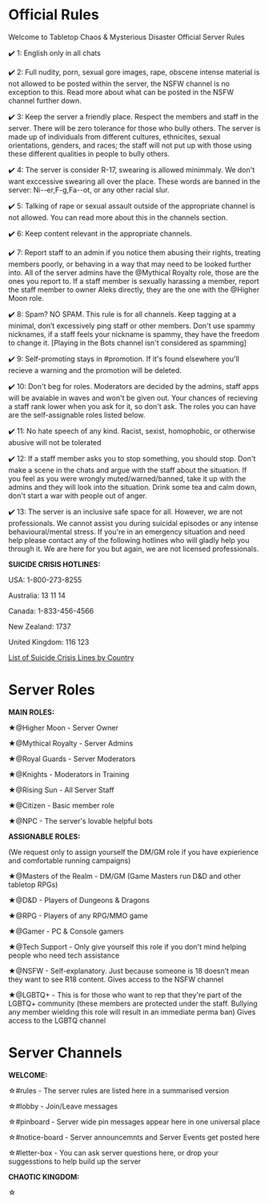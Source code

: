 # Official Rules
Welcome to Tabletop Chaos &amp; Mysterious Disaster Official Server Rules 

:heavy_check_mark: 1: English only in all chats

:heavy_check_mark: 2: Full nudity, porn, sexual gore images, rape, obscene intense material is not allowed to be posted within the server, the NSFW channel is no exception to this. Read more about what can be posted in the NSFW channel further down. 

:heavy_check_mark: 3: Keep the server a friendly place. Respect the members and staff in the server. There will be zero tolerance for those who bully others. The server is made up of individuals from different cultures, ethnicites, sexual orientations, genders, and races; the staff will not put up with those using these different qualities in people to bully others. 

:heavy_check_mark: 4: The server is consider R-17, swearing is allowed minimmaly. We don't want exccessive swearing all over the place. 
These words are banned in the server: Ni--er,F-g,Fa--ot, or any other racial slur. 

:heavy_check_mark: 5: Talking of rape or sexual assault outside of the appropriate channel is not allowed. You can read more about this in the channels section. 

:heavy_check_mark: 6: Keep content relevant in the appropriate channels. 

:heavy_check_mark: 7: Report staff to an admin if you notice them abusing their rights, treating members poorly, or behaving in a way that may need to be looked further into. All of the server admins have the @Mythical Royalty role, those are the ones you report to. If a staff member is sexually harassing a member, report the staff member to owner Aleks directly, they are the one with the @Higher Moon role. 

:heavy_check_mark: 8: Spam? NO SPAM. This rule is for all channels. Keep tagging at a minimal, don’t excessively ping staff or other members. Don't use spammy nicknames, if a staff feels your nickname is spammy, they have the freedom to change it. [Playing in the Bots channel isn't considered as spamming]

:heavy_check_mark: 9: Self-promoting stays in #promotion. If it's found elsewhere you'll recieve a warning and the promotion will be deleted. 

:heavy_check_mark: 10: Don't beg for roles. Moderators are decided by the admins, staff apps will be avaiable in waves and won't be given out. Your chances of recieving a staff rank lower when you ask for it, so don't ask. The roles you can have are the self-assignable roles listed below. 

:heavy_check_mark: 11: No hate speech of any kind. Racist, sexist, homophobic, or otherwise abusive will not be tolerated

:heavy_check_mark: 12: If a staff member asks you to stop something, you should stop. Don't make a scene in the chats and argue with the staff about the situation. If you feel as you were wrongly muted/warned/banned, take it up with the admins and they will look into the situation. Drink some tea and calm down, don't start a war with people out of anger. 

:heavy_check_mark: 13: The server is an inclusive safe space for all. However, we are not professionals. We cannot assist you during suicidal episodes or any intense behavioural/mental stress. 
If you're in an emergency situation and need help please contact any of the following hotlines who will gladly help you through it. We are here for you but again, we are not licensed professionals. 

**SUICIDE CRISIS HOTLINES:**

USA: 1-800-273-8255

Australia: 13 11 14

Canada: 1-833-456-4566

New Zealand: 1737

United Kingdom: 116 123 

[List of Suicide Crisis Lines by Country](https://en.wikipedia.org/wiki/List_of_suicide_crisis_lines)

# Server Roles

**MAIN ROLES:**

★@Higher Moon - Server Owner 

★@Mythical Royalty - Server Admins

★@Royal Guards - Server Moderators 

★@Knights - Moderators in Training 

★@Rising Sun - All Server Staff

★@Citizen - Basic member role

★@NPC - The server's lovable helpful bots

**ASSIGNABLE ROLES:** 

(We request only to assign yourself the DM/GM role if you have expierience and comfortable running campaigns)

★@Masters of the Realm - DM/GM (Game Masters run D&D and other tabletop RPGs)

★@D&D - Players of Dungeons & Dragons

★@RPG - Players of any RPG/MMO game 

★@Gamer - PC & Console gamers 

★@Tech Support - Only give yourself this role if you don't mind helping people who need tech assistance

★@NSFW - Self-explanatory. Just because someone is 18 doesn’t mean they want to see R18 content. Gives access to the NSFW channel

★@LGBTQ+ - This is for those who want to rep that they're part of the LGBTQ+ community (these members are protected under the staff. Bullying any member wielding this role will result in an immediate perma ban) Gives access to the LGBTQ channel

# Server Channels 

**WELCOME:**

☆#rules - The server rules are listed here in a summarised version 

☆#lobby - Join/Leave messages 

☆#pinboard - Server wide pin messages appear here in one universal place

☆#notice-board - Server announcemnts and Server Events get posted here

☆#letter-box - You can ask server questions here, or drop your suggesstions to help build up the server

**CHAOTIC KINGDOM:**

☆
